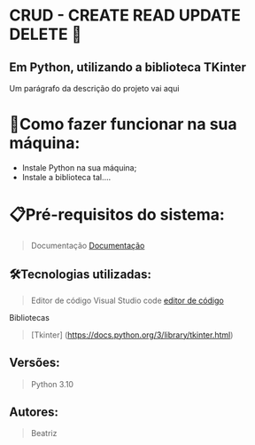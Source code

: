 # CRUD  - CREATE READ UPDATE DELETE 🚀
## Em Python, utilizando a biblioteca TKinter

Um parágrafo da descrição do projeto vai aqui

# 🔌Como fazer funcionar na sua máquina:

- Instale Python na sua máquina;
- Instale a biblioteca tal….

# 📋Pré-requisitos do sistema:

> Documentação
> [Documentação](https://docs.python.org/pt-br/3.10/using/windows.html) 
 

## 🛠️Tecnologias utilizadas:

> Editor de código
Visual Studio code
[editor de código](https://code.visualstudio.com/)
> 
Bibliotecas
> [Tkinter] (https://docs.python.org/3/library/tkinter.html)

## Versões:

> Python 3.10


## Autores:

> Beatriz 
